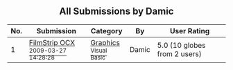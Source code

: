 ﻿<div align="center">

## All Submissions by Damic

</div>

No.  | Submission | Category | By   | User Rating
---- | ---------- | -------- | ---- | -----------
1 | [FilmStrip OCX<br /><sup>2009-03-27 14:28:28</sup>](https://github.com/Planet-Source-Code/damic-filmstrip-ocx__1-71905) | [Graphics<br /><sup>Visual Basic</sup>](../ByCategory/graphics__1-46.md) | Damic | 5.0 (10 globes from 2 users)
